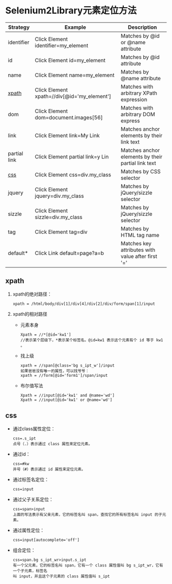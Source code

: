 # Selenium2Library元素定位方法


Strategy |Example |Description
---------|--------|-------------------
identifier      |Click Element  identifier=my_element           |Matches by @id or @name attribute
id              |Click Element  id=my_element                   |Matches by @id attribute
name            |Click Element  name=my_element                 |Matches by @name attribute
[xpath](#xpath) |Click Element   xpath=//div[@id='my_element']  |Matches with arbitrary XPath expression
dom             |Click Element  dom=document.images[56]         |Matches with arbitrary DOM express
link            |Click Element  link=My Link                    |Matches anchor elements by their link text
partial link    |Click Element  partial link=y Lin              |Matches anchor elements by their partial link text
[css](#css)     |Click Element  css=div.my_class                |Matches by CSS selector
jquery          |Click Element  jquery=div.my_class             |Matches by jQuery/sizzle selector
sizzle          |Click Element  sizzle=div.my_class             |Matches by jQuery/sizzle selector
tag             |Click Element  tag=div                         |Matches by HTML tag name
default*        |Click Link     default=page?a=b                |Matches key attributes with value after first '='


## xpath

1. xpath的绝对路径：
    ```
    xpath = /html/body/div[1]/div[4]/div[2]/div/form/span[1]/input
    ```

2. xpath的相对路径

    * 元素本身
        ```
        Xpath = //*[@id='kw1']
        //表示某个层级下，*表示某个标签名。@id=kw1 表示这个元素有个 id 等于 kw1 。
        ```

    * 找上级
        ```
        xpath = //span[@class='bg s_ipt_w']/input
        如果爸爸没有唯一的属性，可以找爷爷：
        xpath = //form[@id='form1']/span/input
        ```
    
    * 布尔值写法
        ```
        Xpath = //input[@id='kw1' and @name='wd']
        Xpath = //input[@id='kw1' or @name='wd']
        ```

## css

* 通过class属性定位：
    ```
    css=.s_ipt
    点号（.）表示通过 class 属性来定位元素。
    ```

* 通过id：
    ```
    css=#kw
    井号（#）表示通过 id 属性来定位元素。
    ``` 

* 通过标签名定位：
    ```
    css=input
    ```

* 通过父子关系定位：
    ```
    css=span>input
    上面的写法表示有父亲元素，它的标签名叫 span，查找它的所有标签名叫 input 的子元素。
    ```

* 通过属性定位：
    ```
    css=input[autocomplete='off']
    ```

* 组合定位：
    ```
    css=span.bg s_ipt_wr>input.s_ipt
    有一个父元素，它的标签名叫 span，它有一个 class 属性值叫 bg s_ipt_wr，它有一个子元素，标签名
    叫 input，并且这个子元素的 class 属性值叫 s_ipt
    ```